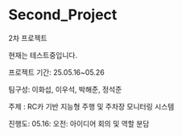 # Second_Project

2차 프로젝트

현재는 테스트중입니다.

프로젝트 기간: 25.05.16~05.26

팀구성: 이화섭, 이우석, 박해준, 정석준

주제 : RC카 기반 지능형 주행 및 주차장 모니터링 시스템

진행도: 
05.16: 오전: 아이디어 회의 및 역할 분담
